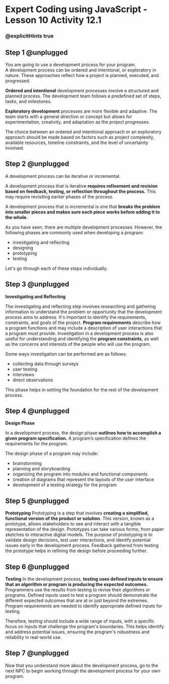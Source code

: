 # Expert Coding using JavaScript - Lesson 10 Activity 12.1
### @explicitHints true

## Step 1 @unplugged

You are going to use a development process for your program.  
A development process can be ordered and intentional, or exploratory in nature.
These approaches reflect how a project is planned, executed, and progressed.

**Ordered and intentional** development processes involve a structured and planned process. The development team follows a predefined set of steps, tasks, and milestones.

**Exploratory development** processes are more flexible and adaptive. The team starts with a general direction or concept but allows for experimentation, creativity, and adaptation as the project progresses.

The choice between an ordered and intentional approach or an exploratory approach should be made based on factors such as project complexity, available resources, timeline constraints, and the level of uncertainty involved.

## Step 2 @unplugged
A development process can be iterative or incremental. 

A development process that is iterative **requires refinement and revision based on feedback, testing, or reflection throughout the process.** This may require revisiting earlier phases of the process.

A development process that is incremental is one that **breaks the problem into smaller pieces and makes sure each piece works before adding it to the whole**.

As you have seen, there are multiple development processes.  However, the following phases are commonly used when developing a program: 

 - investigating and reflecting
 - designing
 - prototyping
 - testing

Let's go through each of these steps individually. 


## Step 3 @unplugged

**Investigating and Reflecting**

The investigating and reflecting step involves researching and gathering information to understand the problem or opportunity that the development process aims to address. 
It's important to identify the requirements, constraints, and goals of the project.
 **Program requirements** describe how a program functions and may include a description of user interactions that a program must provide. 
Investigation in a development process is also useful for understanding and identifying the **program constraints**, as well as the concerns and interests of the people who will use the program.

Some ways investigation can be performed are as follows: 

 - collecting data through surveys 
 - user testing
 - interviews
 - direct observations

This phase helps in setting the foundation for the rest of the development process.

## Step 4 @unplugged

**Design Phase**

In a development process, the design phase **outlines how to accomplish a given program specification.** A program’s specification defines the requirements for the program.

The design phase of a program may include: 

 - brainstorming
 - planning and storyboarding
 - organizing the program into modules and functional components
 - creation of diagrams that represent the layouts of the user interface
 - development of a testing strategy for the program

## Step 5 @unplugged

**Prototyping**
Prototyping is a step that involves **creating a simplified, functional version of the product or solution.** This version, known as a prototype, allows stakeholders to see and interact with a tangible representation of the design. Prototypes can take various forms, from paper sketches to interactive digital models. The purpose of prototyping is to validate design decisions, test user interactions, and identify potential issues early in the development process. Feedback gathered from testing the prototype helps in refining the design before proceeding further.


## Step 6 @unplugged

**Testing**
In the development process, **testing uses defined inputs to ensure that an algorithm or program is producing the expected outcomes.** Programmers use the results from testing to revise their algorithms or programs.
Defined inputs used to test a program should demonstrate the different expected outcomes that are at or just beyond the extremes. Program requirements are needed to identify appropriate defined inputs for testing.

Therefore, testing should include a wide range of inputs, with a specific focus on inputs that challenge the program's boundaries. This helps identify and address potential issues, ensuring the program's robustness and reliability in real-world use.

## Step 7 @unplugged

Now that you understand more about the development process, go to the next NPC to begin working through the development process for your own program. 